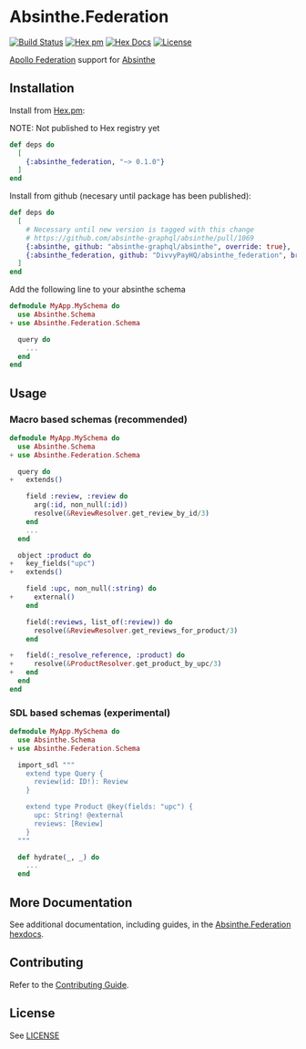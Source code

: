 # Absinthe.Federation

[![Build Status](https://github.com/DivvyPayHQ/absinthe_federation/workflows/CI/badge.svg)](https://github.com/DivvyPayHQ/absinthe_federation/actions?query=workflow%3ACI)
[![Hex pm](http://img.shields.io/hexpm/v/absinthe.svg)](https://hex.pm/packages/absinthe_federation)
[![Hex Docs](https://img.shields.io/badge/hex-docs-blue.svg)](https://hexdocs.pm/absinthe_federation/)
[![License](https://img.shields.io/badge/License-MIT-blue.svg)](https://opensource.org/licenses/MIT)

[Apollo Federation](https://www.apollographql.com/docs/federation/federation-spec/) support for [Absinthe](https://github.com/absinthe-graphql/absinthe)

## Installation

Install from [Hex.pm](https://hex.pm/packages/absinthe_federation):

NOTE: Not published to Hex registry yet

```elixir
def deps do
  [
    {:absinthe_federation, "~> 0.1.0"}
  ]
end
```

Install from github (necesary until package has been published):

```elixir
def deps do
  [
    # Necessary until new version is tagged with this change
    # https://github.com/absinthe-graphql/absinthe/pull/1069
    {:absinthe, github: "absinthe-graphql/absinthe", override: true},
    {:absinthe_federation, github: "DivvyPayHQ/absinthe_federation", branch: "main"}
  ]
end
```

Add the following line to your absinthe schema

```elixir
defmodule MyApp.MySchema do
  use Absinthe.Schema
+ use Absinthe.Federation.Schema

  query do
    ...
  end
end
```

## Usage

### Macro based schemas (recommended)

```elixir
defmodule MyApp.MySchema do
  use Absinthe.Schema
+ use Absinthe.Federation.Schema

  query do
+   extends()

    field :review, :review do
      arg(:id, non_null(:id))
      resolve(&ReviewResolver.get_review_by_id/3)
    end
    ...
  end

  object :product do
+   key_fields("upc")
+   extends()

    field :upc, non_null(:string) do
+     external()
    end

    field(:reviews, list_of(:review)) do
      resolve(&ReviewResolver.get_reviews_for_product/3)
    end

+   field(:_resolve_reference, :product) do
+     resolve(&ProductResolver.get_product_by_upc/3)
+   end
  end
end
```

### SDL based schemas (experimental)

```elixir
defmodule MyApp.MySchema do
  use Absinthe.Schema
+ use Absinthe.Federation.Schema

  import_sdl """
    extend type Query {
      review(id: ID!): Review
    }

    extend type Product @key(fields: "upc") {
      upc: String! @external
      reviews: [Review]
    }
  """

  def hydrate(_, _) do
    ...
  end
```

## More Documentation

See additional documentation, including guides, in the [Absinthe.Federation hexdocs](https://hexdocs.pm/absinthe_federation).

## Contributing

Refer to the [Contributing Guide](./CONTRIBUTING.md).

## License

See [LICENSE](./LICENSE.md)
